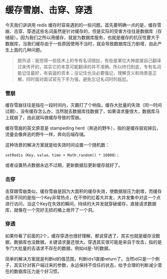# 缓存雪崩、击穿、穿透

今天我们讲讲用 redis 缓存时容易遇到的一些问题。首先要明确一点的是，缓存雪崩、击穿、穿透这些名词虽然是针对缓存的，但是实际的受害方往往是数据库（存储层）。因为我们之所以用缓存，就是为数据库服务，也就是缓存的抗压性要大于数据库，当我们缓存由于一些原因使用不当时，就会导致数据库压力剧增，由此产生上面的几种问题。

> 题外话：我觉得一些技术上的专有名词很扯，有些是某位大神直接自己翻译过来传开的，其实它的本意可能翻译的并不准确。所以终归到底，专有名词能记住最好，有装逼的资本；没记住也没必要强记，理解含义和场景是正解，同时面对面试官先下手为强，避免忘记名词时的尴尬。

### 雪崩

缓存雪崩往往是指在一段时间内，灭霸打了个响指，缓存大批量的失效（同一时间过期），没有缓存怎么办，当然就去数据库找数据了，如果请求量很大，数据库马上就崩了，由此就叫做缓存导致的雪崩。

缓存雪崩的英文原意是 stampeding herd（奔逃的野牛），指的是缓存层宕掉后，流量会像奔逃的野牛一样，奔向后端存储。

这种场景的解决方案就是给失效时间设置一个随机数：

```
setRedis（Key，value，time + Math.random() * 10000）；
```

或者设置热点数据永远不过期，更新数据后更新缓存就好了。

### 击穿

击穿跟雪崩类似，缓存雪崩是因为大面积的缓存失效，使数据层压力剧增，而缓存击穿不同的是指一个Key非常热点，在不停的扛着大并发，大并发集中对这一个点进行访问，当这个Key在失效的瞬间，持续的大并发就穿破缓存，直接请求数据库，就像在一个完好无损的桶上凿开了一个洞。

### 穿透

如果你看了前面的2个，缓存穿透也很好理解，都说穿透了，其实也就是缓存没数据，数据库也没数据，关键请求量还很大。穿透其实很可能是来自于攻击，指的是专门大批量的去请求不存在的数据，例如id是-1的数据。

简单的解决方案就是判断id的值范围，判断id≤1直接return了。当然id只是一个例子，其实针对客户端过来的参数，永远保持不信任的状态，给予合理的判断减少潜在的数据库压力是个好习惯。